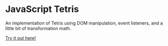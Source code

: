 # JavaScript Tetris

An implementation of Tetris using DOM manipulation, event listeners, and a little bit of transformation math.

[Try it out here!](http://www.jessicagillan.me/js_tetris/)

